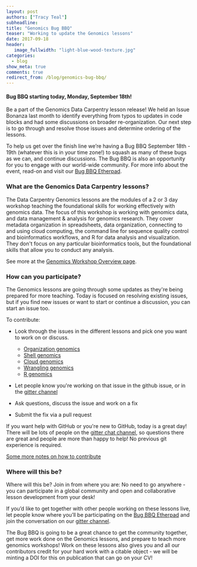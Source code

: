 ```yaml
---
layout: post
authors: ["Tracy Teal"]
subheadline:
title: "Genomics Bug BBQ"
teaser: "Working to update the Genomics lessons"
date: 2017-09-18
header: 
   image_fullwidth: "light-blue-wood-texture.jpg"
categories: 
  - blog
show_meta: true
comments: true
redirect_from: /blog/genomics-bug-bbq/
---
```



#### Bug BBQ starting today, Monday, September 18th!

Be a part of the Genomics Data Carpentry lesson release!  We held an Issue Bonanza last month to identify everything from typos to updates in code blocks and had some discussions on broader re-organization. Our next step is to go through and resolve those issues and determine ordering of the lessons.

To help us get over the finish line we’re having a Bug BBQ September 18th - 19th (whatever this is in your time zone!) to squash as many of these bugs as we can, and continue discussions. The Bug BBQ is also an opportunity for you to engage with our world-wide community. For more info about the event, read-on and visit our [Bug BBQ Etherpad](http://pad.software-carpentry.org/genomics-bug-bbq).

### What are the Genomics Data Carpentry lessons?

The Data Carpentry Genomics lessons are the modules of a 2 or 3 day workshop teaching the foundational skills for working effectively with genomics data. The focus of this workshop is working with genomics data, and data management & analysis for genomics research. They cover metadata organization in spreadsheets, data organization, connecting to and using cloud computing, the command line for sequence quality control and bioinformatics workflows, and R for data analysis and visualization. They don't focus on any particular bioinformatics tools, but the foundational skills that allow you to conduct any analysis.

See more at the
[Genomics Workshop Overview page](http://www.datacarpentry.org/genomics-workshop/).

### How can you participate?

The Genomics lessons are going through some updates as they're being prepared for more teaching. Today is focused on resolving existing issues, but if you find new issues or want to start or continue a discussion, you can start an issue too.

To contribute:
- Look through the issues in the different lessons and pick one you want to work on or discuss.

  - [Organization genomics](https://github.com/datacarpentry/organization-genomics)
  - [Shell genomics](https://github.com/datacarpentry/shell-genomics)
  - [Cloud genomics](https://github.com/datacarpentry/cloud-genomics)
  - [Wrangling genomics](https://github.com/datacarpentry/wrangling-genomics)
  - [R genomics](https://github.com/datacarpentry/R-genomics)


- Let people know you're working on that issue in the github issue, or in the [gitter channel](https://gitter.im/data-carpentry/Lobby)
- Ask questions, discuss the issue and work on a fix
- Submit the fix via a pull request

If you want help with GitHub or you're new to GitHub, today is a great day! There will be lots of people on the [gitter chat channel](https://gitter.im/data-carpentry/Lobby), so questions there are great and people are more than happy to help! No previous git experience is required.

[Some more notes on how to contribute](https://github.com/datacarpentry/lesson-release/blob/master/how-to-contribute.md)

### Where will this be?

Where will this be? Join in from where you are: No need to go anywhere - you can participate in a global community and open and collaborative lesson development from your desk!

If you’d like to get together with other people working on these lessons live, let people know where you’ll be participating on the [Bug BBQ Etherpad](http://pad.software-carpentry.org/genomics-bug-bbq) and join the conversation on our [gitter channel](https://gitter.im/data-carpentry/Lobby).

The Bug BBQ is going to be a great chance to get the community together, get more work done on the Genomics lessons, and prepare to teach more genomics workshops! Work on these lessons also gives you and all our contributors credit for your hard work with a citable object - we will be minting a DOI for this on publication that can go on your CV!
